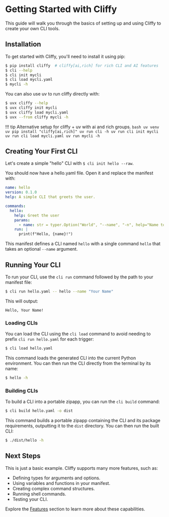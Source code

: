 # Getting Started with Cliffy

This guide will walk you through the basics of setting up and using Cliffy to create your own CLI tools.

## Installation

To get started with Cliffy, you'll need to install it using pip:

```bash
$ pip install cliffy  # cliffy[ai,rich] for rich CLI and AI features
$ cli --help
$ cli init mycli
$ cli load mycli.yaml
$ mycli -h
```

You can also use uv to run cliffy directly with:
```bash
$ uvx cliffy --help
$ uvx cliffy init mycli
$ uvx cliffy load mycli.yaml
$ uvx --from cliffy mycli -h
```

!!! tip
    Alternative setup for cliffy + uv with ai and rich groups.
    ```bash
    uv venv
    uv pip install "cliffy[ai,rich]"
    uv run cli -h
    uv run cli init mycli
    uv run cli load mycli.yaml
    uv run mycli -h
    ```

## Creating Your First CLI

Let's create a simple "hello" CLI with `$ cli init hello --raw`.

You should now have a hello.yaml file. Open it and replace the manifest with:

```yaml
name: hello
version: 0.1.0
help: A simple CLI that greets the user.

commands:
  hello:
    help: Greet the user
    params:
      - name: str = typer.Option("World", "--name", "-n", help="Name to greet")
    run: |
      print(f"Hello, {name}!")
```

This manifest defines a CLI named `hello` with a single command `hello` that takes an optional `--name` argument.

## Running Your CLI

To run your CLI, use the `cli run` command followed by the path to your manifest file:

```bash
$ cli run hello.yaml -- hello --name "Your Name"
```

This will output:

```
Hello, Your Name!
```

### Loading CLIs

You can load the CLI using the `cli load` command to avoid needing to prefix `cli run hello.yaml` for each trigger:

```bash
$ cli load hello.yaml
```

This command loads the generated CLI into the current Python environment. You can then run the CLI directly from the terminal by its name:

```bash
$ hello -h
```

### Building CLIs

To build a CLI into a portable zipapp, you can run the `cli build` command:

```bash
$ cli build hello.yaml -o dist
```

This command builds a portable zipapp containing the CLI and its package requirements, outputting it to the `dist` directory. You can then run the built CLI:

```bash
$ ./dist/hello -h
```

## Next Steps

This is just a basic example. Cliffy supports many more features, such as:

-   Defining types for arguments and options.
-   Using variables and functions in your manifest.
-   Creating complex command structures.
-   Running shell commands.
-   Testing your CLI.

Explore the [Features](features.md) section to learn more about these capabilities.